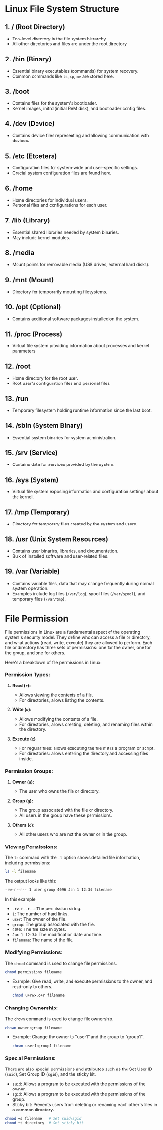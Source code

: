 # Linux File System Structure

## 1. / (Root Directory)

- Top-level directory in the file system hierarchy.
- All other directories and files are under the root directory.

## 2. /bin (Binary)

- Essential binary executables (commands) for system recovery.
- Common commands like `ls`, `cp`, `mv` are stored here.

## 3. /boot

- Contains files for the system's bootloader.
- Kernel images, initrd (initial RAM disk), and bootloader config files.

## 4. /dev (Device)

- Contains device files representing and allowing communication with devices.

## 5. /etc (Etcetera)

- Configuration files for system-wide and user-specific settings.
- Crucial system configuration files are found here.

## 6. /home

- Home directories for individual users.
- Personal files and configurations for each user.

## 7. /lib (Library)

- Essential shared libraries needed by system binaries.
- May include kernel modules.

## 8. /media

- Mount points for removable media (USB drives, external hard disks).

## 9. /mnt (Mount)

- Directory for temporarily mounting filesystems.

## 10. /opt (Optional)

- Contains additional software packages installed on the system.

## 11. /proc (Process)

- Virtual file system providing information about processes and kernel parameters.

## 12. /root

- Home directory for the root user.
- Root user's configuration files and personal files.

## 13. /run

- Temporary filesystem holding runtime information since the last boot.

## 14. /sbin (System Binary)

- Essential system binaries for system administration.

## 15. /srv (Service)

- Contains data for services provided by the system.

## 16. /sys (System)

- Virtual file system exposing information and configuration settings about the kernel.

## 17. /tmp (Temporary)

- Directory for temporary files created by the system and users.

## 18. /usr (Unix System Resources)

- Contains user binaries, libraries, and documentation.
- Bulk of installed software and user-related files.

## 19. /var (Variable)

- Contains variable files, data that may change frequently during normal system operation.
- Examples include log files (`/var/log`), spool files (`/var/spool`), and temporary files (`/var/tmp`).




# File Permission


File permissions in Linux are a fundamental aspect of the operating system's security model. They define who can access a file or directory, and what actions (read, write, execute) they are allowed to perform. Each file or directory has three sets of permissions: one for the owner, one for the group, and one for others.

Here's a breakdown of file permissions in Linux:

### Permission Types:

1. **Read (`r`):**
   - Allows viewing the contents of a file.
   - For directories, allows listing the contents.

2. **Write (`w`):**
   - Allows modifying the contents of a file.
   - For directories, allows creating, deleting, and renaming files within the directory.

3. **Execute (`x`):**
   - For regular files: allows executing the file if it is a program or script.
   - For directories: allows entering the directory and accessing files inside.

### Permission Groups:

1. **Owner (`u`):**
   - The user who owns the file or directory.

2. **Group (`g`):**
   - The group associated with the file or directory.
   - All users in the group have these permissions.

3. **Others (`o`):**
   - All other users who are not the owner or in the group.

### Viewing Permissions:

The `ls` command with the `-l` option shows detailed file information, including permissions:

```bash
ls -l filename
```

The output looks like this:

```bash
-rw-r--r-- 1 user group 4096 Jan 1 12:34 filename
```

In this example:

- `-rw-r--r--`: The permission string.
- `1`: The number of hard links.
- `user`: The owner of the file.
- `group`: The group associated with the file.
- `4096`: The file size in bytes.
- `Jan 1 12:34`: The modification date and time.
- `filename`: The name of the file.

### Modifying Permissions:

The `chmod` command is used to change file permissions.

```bash
chmod permissions filename
```

- Example: Give read, write, and execute permissions to the owner, and read-only to others.

  ```bash
  chmod u+rwx,o+r filename
  ```

### Changing Ownership:

The `chown` command is used to change file ownership.

```bash
chown owner:group filename
```

- Example: Change the owner to "user1" and the group to "group1".

  ```bash
  chown user1:group1 filename
  ```

### Special Permissions:

There are also special permissions and attributes such as the Set User ID (`suid`), Set Group ID (`sgid`), and the sticky bit.

- `suid`: Allows a program to be executed with the permissions of the owner.
- `sgid`: Allows a program to be executed with the permissions of the group.
- Sticky bit: Prevents users from deleting or renaming each other's files in a common directory.

```bash
chmod +s filename   # Set suid/sgid
chmod +t directory  # Set sticky bit
```
